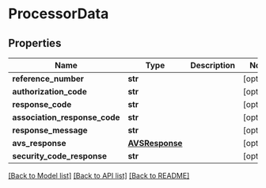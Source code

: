 # ProcessorData

## Properties
Name | Type | Description | Notes
------------ | ------------- | ------------- | -------------
**reference_number** | **str** |  | [optional] 
**authorization_code** | **str** |  | [optional] 
**response_code** | **str** |  | [optional] 
**association_response_code** | **str** |  | [optional] 
**response_message** | **str** |  | [optional] 
**avs_response** | [**AVSResponse**](AVSResponse.md) |  | [optional] 
**security_code_response** | **str** |  | [optional] 

[[Back to Model list]](../README.md#documentation-for-models) [[Back to API list]](../README.md#documentation-for-api-endpoints) [[Back to README]](../README.md)


